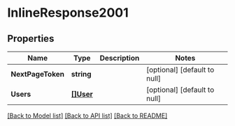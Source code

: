 # InlineResponse2001

## Properties
Name | Type | Description | Notes
------------ | ------------- | ------------- | -------------
**NextPageToken** | **string** |  | [optional] [default to null]
**Users** | [**[]User**](User.md) |  | [optional] [default to null]

[[Back to Model list]](../README.md#documentation-for-models) [[Back to API list]](../README.md#documentation-for-api-endpoints) [[Back to README]](../README.md)

